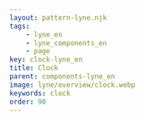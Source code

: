 ```yaml
---
layout: pattern-lyne.njk
tags: 
    - lyne_en
    - lyne_components_en
    - page
key: clock-lyne_en
title: Clock
parent: components-lyne_en
image: lyne/overview/clock.webp
keywords: clock
order: 90
---
```

